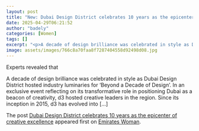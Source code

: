 ```yaml
---
layout: post
title: "New: Dubai Design District celebrates 10 years as the epicenter of creative excellence"
date: 2025-04-29T06:21:52
author: "badely"
categories: [Women]
tags: []
excerpt: "<p>A decade of design brilliance was celebrated in style as Dubai Design District hosted industry luminaries for ‘Beyond a Decade of Design’. In an ex"
image: assets/images/766c8a70faa8f7287404558d92498d08.jpg
---
```


Experts revealed that <p>A decade of design brilliance was celebrated in style as Dubai Design District hosted industry luminaries for ‘Beyond a Decade of Design’. In an exclusive event reflecting on its transformative role in positioning Dubai as a beacon of creativity, d3 hosted creative leaders in the region. Since its inception in 2015, d3 has evolved into [&#8230;]</p>
<p>The post <a href="https://emirateswoman.com/dubai-design-district-celebrates-10-years/" rel="nofollow">Dubai Design District celebrates 10 years as the epicenter of creative excellence</a> appeared first on <a href="https://emirateswoman.com" rel="nofollow">Emirates Woman</a>.</p>

